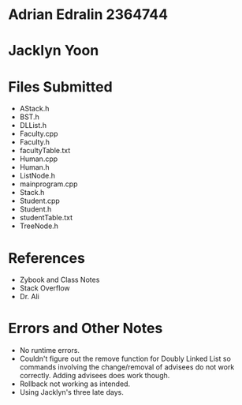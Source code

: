 # Adrian Edralin 2364744

# Jacklyn Yoon

# Files Submitted

* AStack.h
* BST.h
* DLList.h
* Faculty.cpp
* Faculty.h
* facultyTable.txt
* Human.cpp
* Human.h
* ListNode.h
* mainprogram.cpp
* Stack.h
* Student.cpp
* Student.h
* studentTable.txt
* TreeNode.h

# References

* Zybook and Class Notes
* Stack Overflow
* Dr. Ali

# Errors and Other Notes

* No runtime errors.
* Couldn't figure out the remove function for Doubly Linked List so commands involving the change/removal of advisees do not work correctly. Adding advisees does work though.
* Rollback not working as intended.
* Using Jacklyn's three late days.
